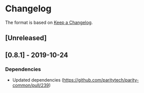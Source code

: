 # Changelog

The format is based on [Keep a Changelog].

[Keep a Changelog]: http://keepachangelog.com/en/1.0.0/

## [Unreleased]

## [0.8.1] - 2019-10-24
### Dependencies
- Updated dependencies (https://github.com/paritytech/parity-common/pull/239)
